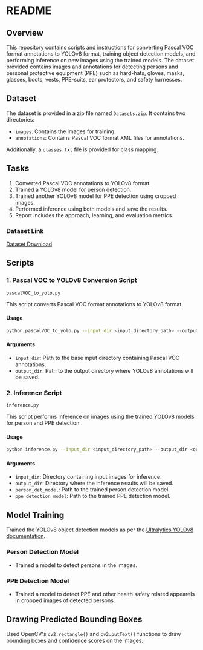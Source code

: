 # README

## Overview

This repository contains scripts and instructions for converting Pascal VOC format annotations to YOLOv8 format, training object detection models, and performing inference on new images using the trained models. The dataset provided contains images and annotations for detecting persons and personal protective equipment (PPE) such as hard-hats, gloves, masks, glasses, boots, vests, PPE-suits, ear protectors, and safety harnesses.

## Dataset

The dataset is provided in a zip file named `Datasets.zip`. It contains two directories:
- `images`: Contains the images for training.
- `annotations`: Contains Pascal VOC format XML files for annotations.

Additionally, a `classes.txt` file is provided for class mapping.

## Tasks

1. Converted Pascal VOC annotations to YOLOv8 format.
2. Trained a YOLOv8 model for person detection.
3. Trained another YOLOv8 model for PPE detection using cropped images.
4. Performed inference using both models and save the results.
5. Report includes the approach, learning, and evaluation metrics.


### Dataset Link

[Dataset Download](https://drive.google.com/file/d/1myGjrJZSWPT6LYOshF9gfikyXaTCBUWb/view?usp=sharing)

## Scripts

### 1. Pascal VOC to YOLOv8 Conversion Script

`pascalVOC_to_yolo.py`

This script converts Pascal VOC format annotations to YOLOv8 format.

#### Usage
```bash
python pascalVOC_to_yolo.py --input_dir <input_directory_path> --output_dir <output_directory_path>
```

#### Arguments
- `input_dir`: Path to the base input directory containing Pascal VOC annotations.
- `output_dir`: Path to the output directory where YOLOv8 annotations will be saved.

### 2. Inference Script

`inference.py`

This script performs inference on images using the trained YOLOv8 models for person and PPE detection.

#### Usage
```bash
python inference.py --input_dir <input_directory_path> --output_dir <output_directory_path> --person_det_model <person_detection_model_path> --ppe_detection_model <ppe_detection_model_path>
```

#### Arguments
- `input_dir`: Directory containing input images for inference.
- `output_dir`: Directory where the inference results will be saved.
- `person_det_model`: Path to the trained person detection model.
- `ppe_detection_model`: Path to the trained PPE detection model.

## Model Training

Trained  the YOLOv8 object detection models as per the [Ultralytics YOLOv8 documentation](https://docs.ultralytics.com/).

### Person Detection Model

- Trained a model to detect persons in the images.

### PPE Detection Model

- Trained a model to detect PPE and other health safety related appearels in cropped images of detected persons.

## Drawing Predicted Bounding Boxes

Used OpenCV's `cv2.rectangle()` and `cv2.putText()` functions to draw bounding boxes and confidence scores on the images.


